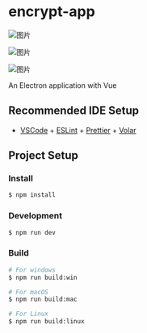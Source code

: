 # encrypt-app
![图片](https://github.com/zhufengning/encrypt-app/assets/22849152/1b673897-642d-42cc-b856-19b468580fd4)


![图片](https://github.com/zhufengning/encrypt-app/assets/22849152/1666d176-c1e2-4256-8b4a-fe2a423d0c21)

![图片](https://github.com/zhufengning/encrypt-app/assets/22849152/84e602b4-9284-4811-a17d-35b8bedea52a)


An Electron application with Vue

## Recommended IDE Setup

- [VSCode](https://code.visualstudio.com/) + [ESLint](https://marketplace.visualstudio.com/items?itemName=dbaeumer.vscode-eslint) + [Prettier](https://marketplace.visualstudio.com/items?itemName=esbenp.prettier-vscode) + [Volar](https://marketplace.visualstudio.com/items?itemName=Vue.volar)

## Project Setup

### Install

```bash
$ npm install
```

### Development

```bash
$ npm run dev
```

### Build

```bash
# For windows
$ npm run build:win

# For macOS
$ npm run build:mac

# For Linux
$ npm run build:linux
```
